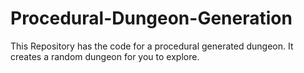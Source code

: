 # Procedural-Dungeon-Generation
This Repository has the code for a procedural generated dungeon. It creates a random dungeon for you to explore.
